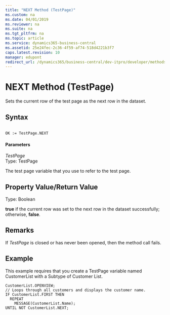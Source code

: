 ```yaml
---
title: "NEXT Method (TestPage)"
ms.custom: na
ms.date: 04/01/2019
ms.reviewer: na
ms.suite: na
ms.tgt_pltfrm: na
ms.topic: article
ms.service: dynamics365-business-central
ms.assetid: 25e24fec-2c36-4f59-af74-518d4221b3f7
caps.latest.revision: 10
manager: edupont
redirect_url: /dynamics365/business-central/dev-itpro/developer/methods-auto/library
---
```


 

# NEXT Method (TestPage)
Sets the current row of the test page as the next row in the dataset.  
  
## Syntax  
  
```  
  
OK := TestPage.NEXT  
```  
  
#### Parameters  
 *TestPage*  
 Type: TestPage  
  
 The test page variable that you use to refer to the test page.  
  
## Property Value/Return Value  
 Type: Boolean  
  
 **true** if the current row was set to the next row in the dataset successfully; otherwise, **false**.  
  
## Remarks  
 If *TestPage* is closed or has never been opened, then the method call fails.  
  
## Example  
 This example requires that you create a TestPage variable named CustomerList with a Subtype of Customer List.  
  
```  
CustomerList.OPENVIEW;  
// Loops through all customers and displays the customer name.  
IF CustomerList.FIRST THEN  
  REPEAT  
    MESSAGE(CustomerList.Name);  
UNTIL NOT CustomerList.NEXT;  
  
```